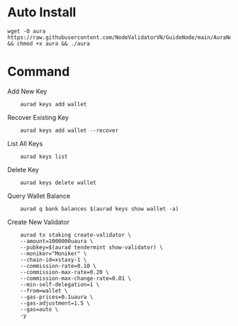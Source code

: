 # Auto Install

    wget -O aura https://raw.githubusercontent.com/NodeValidatorVN/GuideNode/main/AuraNetwork/aura && chmod +x aura && ./aura

# Command

Add New Key

        aurad keys add wallet

Recover Existing Key

        aurad keys add wallet --recover

List All Keys

        aurad keys list

Delete Key

        aurad keys delete wallet

Query Wallet Balance

        aurad q bank balances $(aurad keys show wallet -a)

Create New Validator

        aurad tx staking create-validator \
        --amount=1000000uaura \
        --pubkey=$(aurad tendermint show-validator) \
        --moniker="Moniker" \
        --chain-id=xstaxy-1 \
        --commission-rate=0.10 \
        --commission-max-rate=0.20 \
        --commission-max-change-rate=0.01 \
        --min-self-delegation=1 \
        --from=wallet \
        --gas-prices=0.1uaura \
        --gas-adjustment=1.5 \
        --gas=auto \
        -y 
